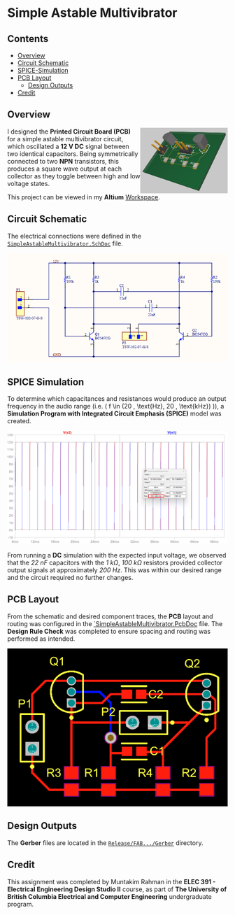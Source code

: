 # Simple Astable Multivibrator

## Contents

* [Overview](#Overview)
* [Circuit Schematic](#Schematic)
* [SPICE-Simulation](#SPICE-Simulation)
* [PCB Layout](#PCB-Layout)
    * [Design Outputs](#Design-Outputs)
* [Credit](#Credit)

## Overview

<img
    align = "right"
    src = "Figures/3D_Viewer.png"
    width = 200 height = 150
/>

I designed the **Printed Circuit Board (PCB)** for a simple astable multivibrator circuit, which oscillated a **12 V DC** signal between two identical capacitors. Being symmetrically connected to two **NPN** transistors, this produces a square wave output at each collector as they toggle between high and low voltage states.

This project can be viewed in my **Altium** [Workspace](https://muntakim-rahman.365.altium.com/designs/F3E264E5-680A-427F-B278-165C6D4336A3).

## Circuit Schematic

The electrical connections were defined in the [`SimpleAstableMultivibrator.SchDoc`](PCB/SimpleAstableMultivibrator.SchDoc) file.

<p align="center">
    <img src = "Figures/Circuit_Schematic.png" title="Circuit Schematic">
</p>

## SPICE Simulation

To determine which capacitances and resistances would produce an output frequency in the audio range (i.e. \( f \in (20 \, \text{Hz}, 20 \, \text{kHz}) \)), a **Simulation Program with Integrated Circuit Emphasis (SPICE)** model was created.

<p align="center">
    <img src = "Figures/DC_Simulation.png" title="SPICE Simulation">
</p>

From running a **DC** simulation with the expected input voltage, we observed that the *22 nF* capacitors with the *1 kΩ*, *100 kΩ* resistors provided collector output signals at approximately *200 Hz*. This was within our desired range and the circuit required no further changes.

## PCB Layout

From the schematic and desired component traces, the **PCB** layout and routing was configured in the [`SimpleAstableMultivibrator.PcbDoc](PCB/SimpleAstableMultvibrator.PcbDoc) file. The **Design Rule Check** was completed to ensure spacing and routing was performed as intended.

<p align="center">
    <img src = "Figures/PCB_Layout.png" title="PCB Layout">
</p>

## Design Outputs

The **Gerber** files are located in the [`Release/FAB.../Gerber`](Release/FAB-SimpleAstableMultivibrator-A.2/Gerber) directory.

## Credit

This assignment was completed by Muntakim Rahman in the <b>ELEC 391 - Electrical Engineering Design Studio II</b> course, as part of <b>The University of British Columbia Electrical and Computer Engineering</b> undergraduate program.
